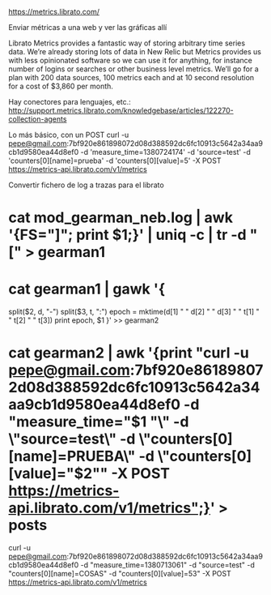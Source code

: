 https://metrics.librato.com/

Enviar métricas a una web y ver las gráficas allí

Librato Metrics provides a fantastic way of storing arbitrary time series data. We’re already storing lots of data in New Relic but Metrics provides us with less opinionated software so we can use it for anything, for instance number of logins or searches or other business level metrics. We’ll go for a plan with 200 data sources, 100 metrics each and at 10 second resolution for a cost of $3,860 per month.

Hay conectores para lenguajes, etc.: http://support.metrics.librato.com/knowledgebase/articles/122270-collection-agents

Lo más básico, con un POST
curl -u pepe@gmail.com:7bf920e861898072d08d388592dc6fc10913c5642a34aa9cb1d9580ea44d8ef0 -d 'measure_time=1380724174' -d 'source=test' -d 'counters[0][name]=prueba' -d 'counters[0][value]=5' -X POST https://metrics-api.librato.com/v1/metrics


Convertir fichero de log a trazas para el librato

# cat mod_gearman_neb.log | awk '{FS="]"; print $1;}' | uniq -c |  tr -d "[" > gearman1
# cat gearman1  | gawk '{
split($2, d, "-")
split($3, t, ":")
epoch = mktime(d[1] " " d[2] " " d[3] " " t[1] " " t[2] " " t[3])
print epoch, $1
}' >> gearman2

# cat gearman2 | awk '{print "curl -u pepe@gmail.com:7bf920e861898072d08d388592dc6fc10913c5642a34aa9cb1d9580ea44d8ef0 -d \"measure_time="$1 "\" -d \"source=test\" -d \"counters[0][name]=PRUEBA\" -d \"counters[0][value]="$2"\" -X POST https://metrics-api.librato.com/v1/metrics";}' > posts

curl -u pepe@gmail.com:7bf920e861898072d08d388592dc6fc10913c5642a34aa9cb1d9580ea44d8ef0 -d "measure_time=1380713061" -d "source=test" -d "counters[0][name]=COSAS" -d "counters[0][value]=53" -X POST https://metrics-api.librato.com/v1/metrics
